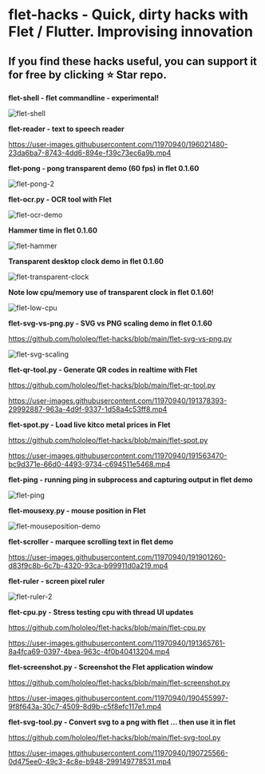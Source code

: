# flet-hacks - Quick, dirty hacks with Flet / Flutter. Improvising innovation

## If you find these hacks useful, you can support it for free by clicking ⭐ Star repo.

**flet-shell - flet commandline - experimental!**

![flet-shell](https://user-images.githubusercontent.com/11970940/196218827-fc569742-5b26-427d-b283-f3cba06ffec1.gif)


**flet-reader - text to speech reader**

https://user-images.githubusercontent.com/11970940/196021480-23da6ba7-8743-4dd6-894e-f39c73ec6a9b.mp4

**flet-pong - pong transparent demo (60 fps) in flet 0.1.60**

![flet-pong-2](https://user-images.githubusercontent.com/11970940/193083131-3301d196-a28d-4dc3-af4c-f786a471187b.gif)


**flet-ocr.py - OCR tool with Flet**

![flet-ocr-demo](https://user-images.githubusercontent.com/11970940/192157189-c018eca3-04ea-4259-9f62-5d46dcc1cccc.gif)

**Hammer time in flet 0.1.60**

![flet-hammer](https://user-images.githubusercontent.com/11970940/193357880-59c36b19-b32f-46b7-9ac6-515e248a854c.gif)

**Transparent desktop clock demo in flet 0.1.60**

![flet-transparent-clock](https://user-images.githubusercontent.com/11970940/192938226-fd7a2054-4751-429b-989c-f90df6a30181.gif)

**Note low cpu/memory use of transparent clock in flet 0.1.60!**

![flet-low-cpu](https://user-images.githubusercontent.com/11970940/192941697-8d8a1c0e-8ef4-4ac1-a111-2e1730effe66.gif)


**flet-svg-vs-png.py - SVG vs PNG scaling demo in flet 0.1.60**

https://github.com/hololeo/flet-hacks/blob/main/flet-svg-vs-png.py

![flet-svg-scaling](https://user-images.githubusercontent.com/11970940/192691399-91660c6d-00e7-4ae7-a651-1c04f2499698.gif)

**flet-qr-tool.py - Generate QR codes in realtime with Flet**

https://github.com/hololeo/flet-hacks/blob/main/flet-qr-tool.py

https://user-images.githubusercontent.com/11970940/191378393-29992887-963a-4d9f-9337-1d58a4c53ff8.mp4

**flet-spot.py - Load live kitco metal prices  in Flet**

https://github.com/hololeo/flet-hacks/blob/main/flet-spot.py

https://user-images.githubusercontent.com/11970940/191563470-bc9d371e-66d0-4493-9734-c694511e5468.mp4

**flet-ping - running ping in subprocess and capturing output in flet demo**

![flet-ping](https://user-images.githubusercontent.com/11970940/192004308-fb89220a-a733-402d-8491-841f6f6d746b.gif)

**flet-mousexy.py - mouse position in Flet**

![flet-mouseposition-demo](https://user-images.githubusercontent.com/11970940/192187864-a68a0504-1b50-450f-b5d8-16de2bda914c.gif)


**flet-scroller - marquee scrolling text in flet demo**

https://user-images.githubusercontent.com/11970940/191901260-d83f9c8b-6c7b-4320-93ca-b99911d0a219.mp4

**flet-ruler  - screen pixel ruler**

![flet-ruler-2](https://user-images.githubusercontent.com/11970940/192063025-94f45474-f748-4261-bdd3-dd14298df413.gif)

**flet-cpu.py - Stress testing cpu with thread UI updates**

https://github.com/hololeo/flet-hacks/blob/main/flet-cpu.py

https://user-images.githubusercontent.com/11970940/191365761-8a4fca69-0397-4bea-963c-4f0b40413204.mp4

**flet-screenshot.py - Screenshot the Flet application window**

https://github.com/hololeo/flet-hacks/blob/main/flet-screenshot.py

https://user-images.githubusercontent.com/11970940/190455997-9f8f643a-30c7-4509-8d9b-c5f8efc117e1.mp4

**flet-svg-tool.py - Convert svg to a png with flet ... then use it in flet**

https://github.com/hololeo/flet-hacks/blob/main/flet-svg-tool.py

https://user-images.githubusercontent.com/11970940/190725566-0d475ee0-49c3-4c8e-b948-299149778531.mp4
